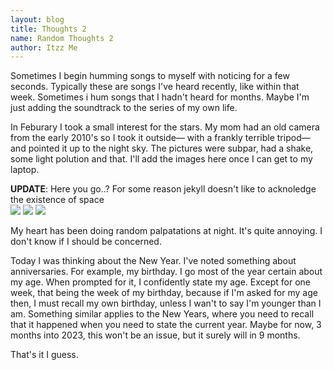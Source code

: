 ```yaml
---
layout: blog
title: Thoughts 2
name: Random Thoughts 2
author: Itzz Me
---
```

Sometimes I begin humming songs to myself with noticing for a few seconds. Typically these are songs I've heard recently, like within that week. Sometimes i hum songs that I hadn't heard for months. Maybe I'm just adding the soundtrack to the series of my own life.

In Feburary I took a small interest for the stars. My mom had an old camera from the early 2010's so I took it outside— with a frankly terrible tripod— and pointed it up to the night sky. The pictures were subpar, had a shake, some light polution and that. I'll add the images here once I can get to my laptop.

**UPDATE**: Here you go..? For some reason jekyll doesn't like to acknoledge the existence of space <br />
<img src="/assets/images/space/_DSC5923.png" />
<img src="/assets/images/space/_DSC5950.png" />
<img src="/assets/images/space/_DSC5951.png" />

My heart has been doing random palpatations at night. It's quite annoying. I don't know if I should be concerned.

Today I was thinking about the New Year. I've noted something about anniversaries. For example, my birthday. I go most of the year certain about my age. When prompted for it, I confidently state my age. Except for one week, that being the week of my birthday, because if I'm asked for my age then, I must recall my own birthday, unless I wan't to say I'm younger than I am. Something similar applies to the New Years, where you need to recall that it happened when you need to state the current year. Maybe for now, 3 months into 2023, this won't be an issue, but it surely will in 9 months.

That's it I guess.
